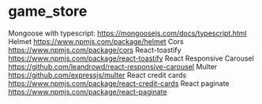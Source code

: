 # game_store

Mongoose with typescript: https://mongoosejs.com/docs/typescript.html
Helmet https://www.npmjs.com/package/helmet
Cors https://www.npmjs.com/package/cors
React-toastify https://www.npmjs.com/package/react-toastify
React Responsive Carousel https://github.com/leandrowd/react-responsive-carousel
Multer https://github.com/expressjs/multer
React credit cards https://www.npmjs.com/package/react-credit-cards
React paginate https://www.npmjs.com/package/react-paginate
